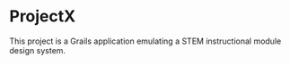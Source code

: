 # ProjectX
This project is a Grails application emulating a STEM instructional module design system. 
